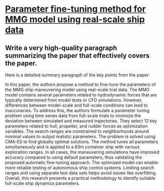 # [Parameter fine-tuning method for MMG model using real-scale ship data](https://arxiv.org/abs/2312.04224)

## Write a very high-quality paragraph summarizing the paper that effectively covers the paper.

 Here is a detailed summary paragraph of the key points from the paper:

In this paper, the authors propose a method to fine-tune the parameters of the MMG ship maneuvering model using real-scale trial data. The MMG model contains several parameters related to hydrodynamic forces that are typically determined from model tests or CFD simulations. However, differences between model-scale and full-scale conditions can lead to inaccuracies. To address this, the authors formulate a parameter tuning problem using time series data from full-scale trials to minimize the deviation between simulated and measured trajectories. They select 12 key parameters related to hull, propeller, and rudder forces as optimization variables. The search ranges are constrained to neighborhoods around nominal values to output realistic parameters. The problem is solved using CMA-ES to find globally optimal solutions. The method tunes all parameters simultaneously and is applied to a 83m container ship with various exploration ranges. In all cases, the maneuvering simulations have improved accuracy compared to using default parameters, thus validating the proposed automatic fine-tuning approach. The optimized model can enable more reliable testing of autonomous ship control systems. Limiting search ranges and using separate test data sets helps avoid issues like overfitting. Overall, this research presents a practical methodology to identify suitable full-scale ship dynamics parameters.
